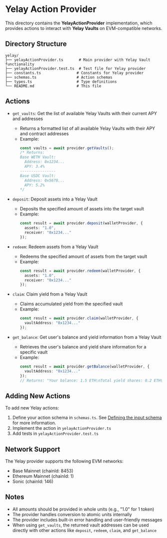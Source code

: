 # Yelay Action Provider

This directory contains the **YelayActionProvider** implementation, which provides actions to interact with **Yelay Vaults** on EVM-compatible networks.

## Directory Structure

```
yelay/
├── yelayActionProvider.ts       # Main provider with Yelay Vault functionality
├── yelayActionProvider.test.ts  # Test file for Yelay provider
├── constants.ts                # Constants for Yelay provider
├── schemas.ts                  # Action schemas
├── types.ts                    # Type definitions
└── README.md                   # This file
```

## Actions

- `get_vaults`: Get the list of available Yelay Vaults with their current APY and addresses
  - Returns a formatted list of all available Yelay Vaults with their APY and contract addresses
  - Example:
    ```typescript
    const vaults = await provider.getVaults();
    /* Returns:
    Base WETH Vault:
      Address: 0x1234...
      APY: 3.4%
    ----------------
    Base USDC Vault:
      Address: 0x5678...
      APY: 5.2%
    */
    ```

- `deposit`: Deposit assets into a Yelay Vault
  - Deposits the specified amount of assets into the target vault
  - Example:
    ```typescript
    const result = await provider.deposit(walletProvider, {
      assets: "1.0",
      receiver: "0x1234..."
    });
    ```

- `redeem`: Redeem assets from a Yelay Vault
  - Redeems the specified amount of assets from the target vault
  - Example:
    ```typescript
    const result = await provider.redeem(walletProvider, {
      assets: "1.0",
      receiver: "0x1234..."
    });
    ```

- `claim`: Claim yield from a Yelay Vault
  - Claims accumulated yield from the specified vault
  - Example:
    ```typescript
    const result = await provider.claim(walletProvider, {
      vaultAddress: "0x1234..."
    });
    ```

- `get_balance`: Get user's balance and yield information from a Yelay Vault
  - Retrieves the user's balance and yield share information for a specific vault
  - Example:
    ```typescript
    const result = await provider.getBalance(walletProvider, {
      vaultAddress: "0x1234..."
    });
    // Returns: "Your balance: 1.5 ETH\nTotal yield shares: 0.2 ETH\nClaimed yield: 0.1 ETH"
    ```

## Adding New Actions

To add new Yelay actions:

1. Define your action schema in `schemas.ts`. See [Defining the input schema](https://github.com/coinbase/agentkit/blob/main/CONTRIBUTING-TYPESCRIPT.md#defining-the-input-schema) for more information.
2. Implement the action in `yelayActionProvider.ts`
3. Add tests in `yelayActionProvider.test.ts`

## Network Support

The Yelay provider supports the following EVM networks:
- Base Mainnet (chainId: 8453)
- Ethereum Mainnet (chainId: 1)
- Sonic (chainId: 146)

## Notes

- All amounts should be provided in whole units (e.g., "1.0" for 1 token)
- The provider handles conversion to atomic units internally
- The provider includes built-in error handling and user-friendly messages
- When using `get_vaults`, the returned vault addresses can be used directly with other actions like `deposit`, `redeem`, `claim`, and `get_balance`
